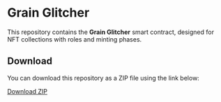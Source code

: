 # Grain Glitcher

This repository contains the **Grain Glitcher** smart contract, designed for NFT collections with roles and minting phases.

## Download

You can download this repository as a ZIP file using the link below:

[Download ZIP](https://github.com/YourUsername/YourRepository/archive/refs/heads/main.zip)
